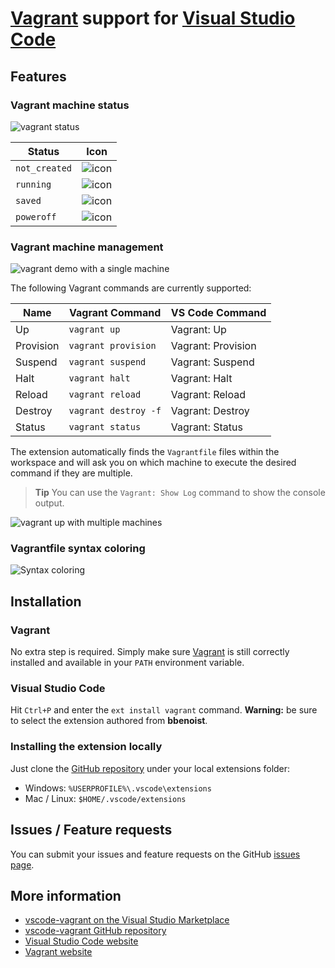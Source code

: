 # [Vagrant](https://www.vagrantup.com/) support for [Visual Studio Code](https://code.visualstudio.com/)

## Features
### Vagrant machine status

![vagrant status](https://github.com/bbenoist/vscode-vagrant/raw/master/images/status.jpg)

| Status        | Icon                            |
|---------------|---------------------------------|
| `not_created` | ![icon](https://github.com/bbenoist/vscode-vagrant/raw/master/images/not-created.jpg) |
| `running`     | ![icon](https://github.com/bbenoist/vscode-vagrant/raw/master/images/running.jpg)     |
| `saved`       | ![icon](https://github.com/bbenoist/vscode-vagrant/raw/master/images/saved.jpg)       |
| `poweroff`    | ![icon](https://github.com/bbenoist/vscode-vagrant/raw/master/images/poweroff.jpg)    |

### Vagrant machine management

![vagrant demo with a single machine](https://github.com/bbenoist/vscode-vagrant/raw/master/images/demo-single-machine.gif)

The following Vagrant commands are currently supported:

| Name      | Vagrant Command      | VS Code Command    |
|-----------|----------------------|--------------------|
| Up        | `vagrant up`         | Vagrant: Up        |
| Provision | `vagrant provision`  | Vagrant: Provision |
| Suspend   | `vagrant suspend`    | Vagrant: Suspend   |
| Halt      | `vagrant halt`       | Vagrant: Halt      |
| Reload    | `vagrant reload`     | Vagrant: Reload    |
| Destroy   | `vagrant destroy -f` | Vagrant: Destroy   |
| Status    | `vagrant status`     | Vagrant: Status    |

The extension automatically finds the `Vagrantfile` files within the workspace and will ask you on which machine to execute the desired command if they are multiple.

> **Tip** You can use the `Vagrant: Show Log` command to show the console output.

![vagrant up with multiple machines](https://github.com/bbenoist/vscode-vagrant/raw/master/images/demo-multi-machine.gif)

### Vagrantfile syntax coloring
![Syntax coloring](https://github.com/bbenoist/vscode-vagrant/raw/master/images/syntax-coloring.jpg)

## Installation
### Vagrant
No extra step is required. Simply make sure [Vagrant](https://www.vagrantup.com/) is still correctly installed and available in your `PATH` environment variable.

### Visual Studio Code
Hit `Ctrl+P` and enter the `ext install vagrant` command. **Warning:** be sure to select the extension authored from **bbenoist**.

### Installing the extension locally
Just clone the [GitHub repository](https://github.com/bbenoist/vscode-vagrant) under your local extensions folder:
* Windows: `%USERPROFILE%\.vscode\extensions`
* Mac / Linux: `$HOME/.vscode/extensions`

## Issues / Feature requests
You can submit your issues and feature requests on the GitHub [issues page](https://github.com/bbenoist/vscode-vagrant/issues).

## More information
* [vscode-vagrant on the Visual Studio Marketplace](https://marketplace.visualstudio.com/items/bbenoist.Vagrant)
* [vscode-vagrant GitHub repository](https://github.com/bbenoist/vscode-vagrant)
* [Visual Studio Code website](http://code.visualstudio.com/)
* [Vagrant website](https://www.vagrantup.com/)
